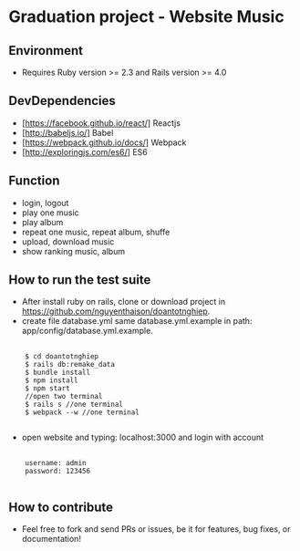 # Graduation project - Website Music

## Environment
* Requires Ruby version >= 2.3 and Rails version >= 4.0

## DevDependencies
* [https://facebook.github.io/react/] Reactjs
* [http://babeljs.io/] Babel
* [https://webpack.github.io/docs/] Webpack
* [http://exploringjs.com/es6/] ES6

## Function
* login, logout
* play one music
* play album
* repeat one music, repeat album, shuffe
* upload, download music
* show ranking music, album

## How to run the test suite

* After install ruby on rails, clone or download project in https://github.com/nguyenthaison/doantotnghiep.
* create file database.yml same database.yml.example in path: app/config/database.yml.example.

<pre>
  <code>
    $ cd doantotnghiep
    $ rails db:remake_data
    $ bundle install
    $ npm install
    $ npm start
    //open two terminal
    $ rails s //one terminal
    $ webpack --w //one terminal
  </code>
</pre>

* open website and typing: localhost:3000 and login with account

<pre>
   <code>
    username: admin
    password: 123456
   </code>
</pre>

## How to contribute

* Feel free to fork and send PRs or issues, be it for features, bug fixes, or documentation!
